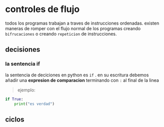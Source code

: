 # controles de flujo
todos los programas trabajan a traves de instrucciones ordenadas.
existen maneras de romper con el flujo normal de los programas creando `bifrucaciones` o creando `repeticion` de instrucciones.
## decisiones
### la sentencia if
la sentencia de deciciones en python es `if` . en su escritura debemos añadir una **expresion de comparacion** terminando con `:` al final de la linea
> ejemplo:

```python
if True:
    print("es verdad")
```
## ciclos
